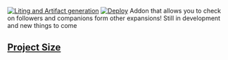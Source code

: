 [![Liting and Artifact generation](https://github.com/peti446/CompanionsTracker/actions/workflows/lualint.yml/badge.svg)](https://github.com/peti446/CompanionsTracker/actions/workflows/lualint.yml)
[![Deploy](https://github.com/peti446/CompanionsTracker/actions/workflows/ci.yml/badge.svg)](https://github.com/peti446/CompanionsTracker/actions/workflows/ci.yml)
Addon that allows you to check on followers and companions form other expansions! Still in development and new things to come

## [Project Size](https://legacy.curseforge.com/wow/addons/companions-tracker)

